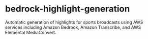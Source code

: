 # bedrock-highlight-generation
Automatic generation of highlights for sports broadcasts using AWS services including Amazon Bedrock, Amazon Transcribe, and AWS Elemental MediaConvert.
